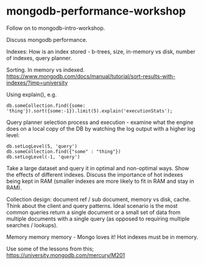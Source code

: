 # mongodb-performance-workshop
Follow on to mongodb-intro-workshop.

Discuss mongodb performance.  

Indexes: How is an index stored - b-trees, size, in-memory vs disk, number of indexes, query planner.  

Sorting. In memory vs indexed.  
https://www.mongodb.com/docs/manual/tutorial/sort-results-with-indexes/?jmp=university

Using explain(), e.g.  
```
db.someCollection.find({some: 'thing'}).sort({some:-1}).limit(5).explain('executionStats');
```

Query planner selection process and execution - examine what the engine does on a local copy of the DB by watching the log output with a higher log level:
```
db.setLogLevel(5, 'query')
db.someCollection.find({"some" : "thing"})
db.setLogLevel(-1, 'query')
```


Take a large dataset and query it in optimal and non-optimal ways. Show the effects of different indexes. Discuss the importance of hot indexes being kept in RAM (smaller indexes are more likely to fit in RAM and stay in RAM).

Collection design: document ref / sub document, memory vs disk, cache. Think about the client and query patterns. Ideal scenario is the most common queries return a single document or a small set of data from multiple documents with a single query (as opposed to requiring multiple searches / lookups).  

Memory memory memory - Mongo loves it! Hot indexes must be in memory. 

Use some of the lessons from this;
https://university.mongodb.com/mercury/M201
